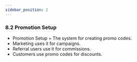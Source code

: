 ```yaml
---
sidebar_position: 2
---
```


### 8.2 Promotion Setup

- Promotion Setup = The system for creating promo codes.
- Marketing uses it for campaigns.
- Referral users use it for commissions.
- Customers use promo codes for discounts.